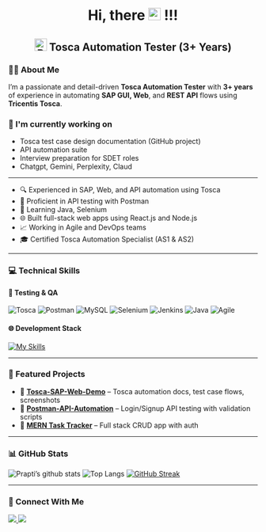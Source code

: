 
<h1 align="center"> Hi, there <img src="https://raw.githubusercontent.com/Tarikul-Islam-Anik/Animated-Fluent-Emojis/master/Emojis/Smilies/Cowboy%20Hat%20Face.png" alt="Cowboy Hat Face" width="25" height="25" />  !!!</h1>


<h2 align="center">
<img src="https://raw.githubusercontent.com/Tarikul-Islam-Anik/Animated-Fluent-Emojis/master/Emojis/Smilies/Bomb.png" alt="Bomb" width="25" height="25" />  Tosca Automation Tester (3+ Years) 
</h2>


### 👩‍💻 About Me


I’m a passionate and detail-driven **Tosca Automation Tester** with **3+ years** of experience in automating **SAP GUI, Web**, and **REST API** flows using **Tricentis Tosca**.


### 💼 I'm currently working on

- Tosca test case design documentation (GitHub project)
- API automation suite
- Interview preparation for SDET roles
- Chatgpt, Gemini, Perplexity, Claud

---

- 🔍 Experienced in SAP, Web, and API automation using Tosca
- 🧪 Proficient in API testing with Postman
- 🔁 Learning Java, Selenium
- 🌐 Built full-stack web apps using React.js and Node.js
- 📈 Working in Agile and DevOps teams
- 🎓 Certified Tosca Automation Specialist (AS1 & AS2)
  
---

### 💻 Technical Skills


#### 🧪 Testing & QA
![Tosca](https://img.shields.io/badge/Tosca-Automation-blue?style=for-the-badge)
![Postman](https://img.shields.io/badge/Postman-FF6C37.svg?style=for-the-badge&logo=postman&logoColor=white)
![MySQL](https://img.shields.io/badge/mysql-4479A1.svg?style=for-the-badge&logo=mysql&logoColor=white)
![Selenium](https://img.shields.io/badge/Selenium-43B02A.svg?style=for-the-badge&logo=selenium&logoColor=white)
![Jenkins](https://img.shields.io/badge/Jenkins-D24939.svg?style=for-the-badge&logo=jenkins&logoColor=white)
![Java](https://img.shields.io/badge/Java-ED8B00.svg?style=for-the-badge&logo=java&logoColor=white)
![Agile](https://img.shields.io/badge/Agile-Scrum-green?style=for-the-badge)

#### 🌐 Development Stack
[![My Skills](https://skillicons.dev/icons?i=react,nodejs,js,mongodb,express,html,css,tailwind)](https://skillicons.dev)

---

### 📂 Featured Projects

- 🔹 [**Tosca-SAP-Web-Demo**](https://github.com/prapti3/tosca-sap-web-demo) – Tosca automation docs, test case flows, screenshots
- 🔹 [**Postman-API-Automation**](https://github.com/prapti3/postman-api-automation) – Login/Signup API testing with validation scripts
- 🔹 [**MERN Task Tracker**](https://github.com/prapti3/mern-task-tracker) – Full stack CRUD app with auth

---

### 📊 GitHub Stats

![Prapti’s github stats](https://github-readme-stats.vercel.app/api?username=prapti3&show_icons=true&theme=radical)
![Top Langs](https://github-readme-stats.vercel.app/api/top-langs/?username=prapti3&layout=compact)
[![GitHub Streak](https://streak-stats.demolab.com?user=prapti3&theme=dark&exclude_days=Sun)](https://git.io/streak-stats)

---

### 🤝 Connect With Me

<a href="https://www.linkedin.com/in/prapti-chavan-003/">
  <img src="https://img.shields.io/badge/-LinkedIn-blue?style=for-the-badge&logo=linkedin&logoColor=white"/>
</a>
<a href="mailto:prapti.chavan3@gmail.com">
  <img src="https://img.shields.io/badge/Gmail-D14836?style=for-the-badge&logo=gmail&logoColor=white"/>
</a>
